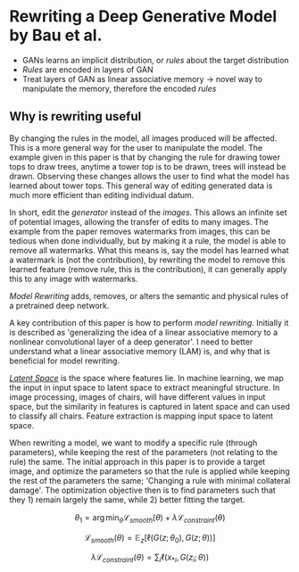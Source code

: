 # Rewriting a Deep Generative Model by Bau et al.

* GANs learns an implicit distribution, or *rules* about the target distribution
* *Rules* are encoded in layers of GAN
* Treat layers of GAN as linear associative memory -> novel way to manipulate the memory, therefore the encoded *rules*

## Why is rewriting useful

By changing the rules in the model, all images produced will be affected. This is a more general way for the user to manipulate the model. The example given in this paper is that by changing the rule for drawing tower tops to draw trees, anytime a tower top is to be drawn, trees will instead be drawn. Observing these changes allows the user to find what the model has learned about tower tops. This general way of editing generated data is much more efficient than editing individual datum.

In short, edit the *generator* instead of the *images*. This allows an infinite set of potential images, allowing the transfer of edits to many images. The example from the paper removes watermarks from images, this can be tedious when done individually, but by making it a rule, the model is able to remove all watermarks. What this means is, say the model has learned what a watermark is (not the contribution), by rewriting the model to remove this learned feature (remove rule, this is the contribution), it can generally apply this to any image with watermarks.

*Model Rewriting* adds, removes, or alters the semantic and physical rules of a pretrained deep network.

A key contribution of this paper is how to perform *model rewriting*. Initially it is described as 'generalizing the idea of a linear associative memory to a nonlinear convolutional layer of a deep generator'. I need to better understand what a linear associative memory (LAM) is, and why that is beneficial for model rewriting.

[*Latent Space*](https://www.quora.com/What-is-the-meaning-of-latent-space) is the space where features lie. In machine learning, we map the input in input space to latent space to extract meaningful structure. In image processing, images of chairs, will have different values in input space, but the similarity in features is captured in latent space and can used to classify all chairs. Feature extraction is mapping input space to latent space.

When rewriting a model, we want to modify a specific rule (through parameters), while keeping the rest of the parameters (not relating to the rule) the same. The initial approach in this paper is to provide a target image, and optimize the parameters so that the rule is applied while keeping the rest of the parameters the same; 'Changing a rule with minimal collateral damage'. The optimization objective then is to find parameters such that they 1) remain largely the same, while 2) better fitting the target.

$$ \theta_{1} = \arg\min_{\theta} \mathcal{L}_{smooth}(\theta) + \lambda\mathcal{L}_{constraint}(\theta)$$

$$\mathcal{L}_{smooth}(\theta) = \mathbb{E}_{z}[\ell(G(z;\theta_{0}),G(z;\theta))]$$

$$\lambda\mathcal{L}_{constraint}(\theta) = \sum_{i} \ell(x_{*i}, G(z_{i};\theta))$$
